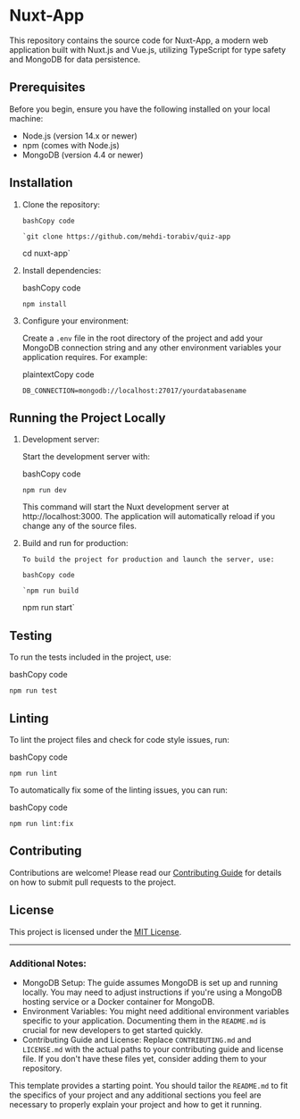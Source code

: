 # Nuxt-App

This repository contains the source code for Nuxt-App, a modern web application built with Nuxt.js and Vue.js, utilizing TypeScript for type safety and MongoDB for data persistence.

## Prerequisites

Before you begin, ensure you have the following installed on your local machine:

- Node.js (version 14.x or newer)
- npm (comes with Node.js)
- MongoDB (version 4.4 or newer)

## Installation

1.  Clone the repository:

        bashCopy code

        `git clone https://github.com/mehdi-torabiv/quiz-app

    cd nuxt-app`

2.  Install dependencies:

    bashCopy code

    `npm install`

3.  Configure your environment:

    Create a `.env` file in the root directory of the project and add your MongoDB connection string and any other environment variables your application requires. For example:

    plaintextCopy code

    `DB_CONNECTION=mongodb://localhost:27017/yourdatabasename`

## Running the Project Locally

1.  Development server:

    Start the development server with:

    bashCopy code

    `npm run dev`

    This command will start the Nuxt development server at http://localhost:3000. The application will automatically reload if you change any of the source files.

2.  Build and run for production:

        To build the project for production and launch the server, use:

        bashCopy code

        `npm run build

    npm run start`

## Testing

To run the tests included in the project, use:

bashCopy code

`npm run test`

## Linting

To lint the project files and check for code style issues, run:

bashCopy code

`npm run lint`

To automatically fix some of the linting issues, you can run:

bashCopy code

`npm run lint:fix`

## Contributing

Contributions are welcome! Please read our [Contributing Guide](https://chat.openai.com/c/CONTRIBUTING.md) for details on how to submit pull requests to the project.

## License

This project is licensed under the [MIT License](https://chat.openai.com/c/LICENSE.md).

---

### Additional Notes:

- MongoDB Setup: The guide assumes MongoDB is set up and running locally. You may need to adjust instructions if you're using a MongoDB hosting service or a Docker container for MongoDB.
- Environment Variables: You might need additional environment variables specific to your application. Documenting them in the `README.md` is crucial for new developers to get started quickly.
- Contributing Guide and License: Replace `CONTRIBUTING.md` and `LICENSE.md` with the actual paths to your contributing guide and license file. If you don't have these files yet, consider adding them to your repository.

This template provides a starting point. You should tailor the `README.md` to fit the specifics of your project and any additional sections you feel are necessary to properly explain your project and how to get it running.
